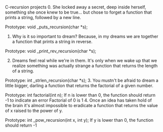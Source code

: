 C-recursion projects
0. She locked away a secret, deep inside herself, something she once knew to be true... but chose to forget
a function that prints a string, followed by a new line.

Prototype: void _puts_recursion(char *s);
1. Why is it so important to dream? Because, in my dreams we are together
a function that prints a string in reverse.

Prototype: void _print_rev_recursion(char *s);

2. Dreams feel real while we're in them. It's only when we wake up that we realize something was actually strange
a function that returns the length of a string.

Prototype: int _strlen_recursion(char *s);
3. You mustn't be afraid to dream a little bigger, darling
a function that returns the factorial of a given number.

Prototype: int factorial(int n);
If n is lower than 0, the function should return -1 to indicate an error
Factorial of 0 is 1
4. Once an idea has taken hold of the brain it's almost impossible to eradicate
a function that returns the value of x raised to the power of y.

Prototype: int _pow_recursion(int x, int y);
If y is lower than 0, the function should return -1

